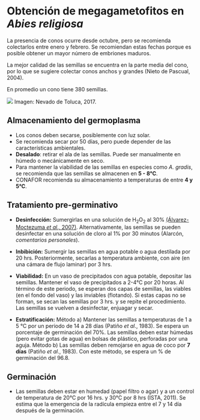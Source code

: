 # Obtención de megagametofitos en *Abies religiosa*

La presencia de conos ocurre desde octubre, pero se recomienda colectarlos entre enero y febrero. Se recomiendan estas fechas porque es posible obtener un mayor número de embriones maduros.

La mejor calidad de las semillas se encuentra en la parte media del cono, por lo que se sugiere colectar conos anchos y grandes (Nieto de Pascual, 2004).

En promedio un cono tiene 380 semillas.

![](Abies_conos.jpg)
Imagen: Nevado de Toluca, 2017.

## Almacenamiento del germoplasma

+ Los conos deben secarse, posiblemente con luz solar.
+ Se recomienda secar por 50 días, pero puede depender de las características ambientales.
+ **Desalado**: retirar el ala de las semillas. Puede ser manualmente en húmedo o mecánicamente en seco.
+ Para mantener la viabilidad de las semillas en especies como *A. gradis*, se recomienda que las semillas se almacenen en **5 - 8°C**.
+ CONAFOR recomienda su almacenamiento a temperaturas de entre **4 y 5°C**.

## Tratamiento pre-germinativo

+ **Desinfección:** Sumergirlas en una solución de H<sub>2</sub>O<sub>2</sub> al 30% [(Álvarez-Moctezuma *et al*., 2007)](http://www.redalyc.org/articulo.oa?id=62914102). Alternativamente, las semillas se pueden desinfectar en una solución de cloro al 1% por 30 minutos (Alarcón, *comentarios personales*).

+ **Inbibición:** Sumergir las semillas en agua potable o agua destilada por 20 hrs. Posteriormente, secarlas a temperatura ambiente, con aire (en una cámara de flujo laminar) por 3 hrs. 

+ **Viabilidad:** En un vaso de precipitados con agua potable, depositar las semillas. Mantener el vaso de precipitados a 2-4°C por 20 horas. Al término de este periodo, se esperan dos capas de semillas, las viables (en el fondo del vaso) y las inviables (flotando). Si estas capas no se forman, se secan las semillas por 3 hrs. y se repite el procedimiento. Las semillas se vuelven a desinfectar, enjuagar y secar.

+ **Estratificación:** 
Método a) Mantener las semillas a temperaturas de 1 a 5 °C por un periodo de 14 a 28 días (Patiño *et al*., 1983). Se espera un porcentaje de germinación del 70%. Las semillas deben estar húmedas (pero evitar gotas de agua) en bolsas de plástico, perforadas por una aguja. 
Método b) Las semillas deben remojarse en agua de coco por **7 días** (Patiño *et al*., 1983). Con este método, se espera un % de germinación del 96.8. 

## Germinación

+ Las semillas deben estar en humedad (papel filtro o agar) y a un control de temperatura de 20°C por 16 hrs. y 30°C por 8 hrs (ISTA, 2011). Se estima que la emergencia de la radícula empieza entre el 7 y 14 día después de la germinación.
 







 
